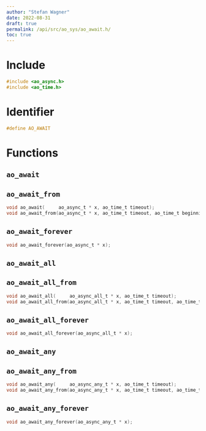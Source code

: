 ```yaml
---
author: "Stefan Wagner"
date: 2022-08-31
draft: true
permalink: /api/src/ao_sys/ao_await.h/
toc: true
---
```


# Include

```c
#include <ao_async.h>
#include <ao_time.h>
```

# Identifier

```c
#define AO_AWAIT
```

# Functions

## `ao_await`
## `ao_await_from`

```c
void ao_await(     ao_async_t * x, ao_time_t timeout);
void ao_await_from(ao_async_t * x, ao_time_t timeout, ao_time_t beginning);
```

## `ao_await_forever`

```c
void ao_await_forever(ao_async_t * x);
```

## `ao_await_all`
## `ao_await_all_from`

```c
void ao_await_all(     ao_async_all_t * x, ao_time_t timeout);
void ao_await_all_from(ao_async_all_t * x, ao_time_t timeout, ao_time_t beginning);
```

## `ao_await_all_forever`

```c
void ao_await_all_forever(ao_async_all_t * x);
```

## `ao_await_any`
## `ao_await_any_from`

```c
void ao_await_any(     ao_async_any_t * x, ao_time_t timeout);
void ao_await_any_from(ao_async_any_t * x, ao_time_t timeout, ao_time_t beginning);
```

## `ao_await_any_forever`

```c
void ao_await_any_forever(ao_async_any_t * x);
```
